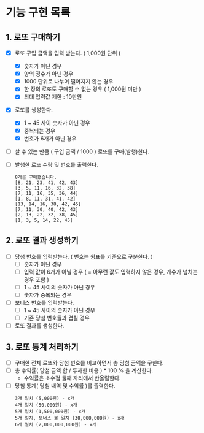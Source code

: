 # 기능 구현 목록

## 1. 로또 구매하기

- [x] 로또 구입 금액을 입력 받는다. ( 1,000원 단위 )

  - [x] 숫자가 아닌 경우
  - [x] 양의 정수가 아닌 경우
  - [x] 1000 단위로 나누어 떨어지지 않는 경우
  - [x] 한 장의 로또도 구매할 수 없는 경우 ( 1,000원 미만 )
  - [x] 최대 입력값 제한 : 10만원

- [x] 로또를 생성한다.

  - [x] 1 ~ 45 사이 숫자가 아닌 경우
  - [x] 중복되는 경우
  - [x] 번호가 6개가 아닌 경우

- [ ] 살 수 있는 만큼 ( 구입 금액 / 1000 ) 로또를 구매(발행)한다.
- [ ] 발행한 로또 수량 및 번호를 출력한다.
  ```
  8개를 구매했습니다.
  [8, 21, 23, 41, 42, 43]
  [3, 5, 11, 16, 32, 38]
  [7, 11, 16, 35, 36, 44]
  [1, 8, 11, 31, 41, 42]
  [13, 14, 16, 38, 42, 45]
  [7, 11, 30, 40, 42, 43]
  [2, 13, 22, 32, 38, 45]
  [1, 3, 5, 14, 22, 45]
  ```

## 2. 로또 결과 생성하기

- [ ] 당첨 번호를 입력받는다. ( 번호는 쉼표를 기준으로 구분한다. )
  - [ ] 숫자가 아닌 경우
  - [ ] 입력 값이 6개가 아닐 경우 ( = 아무런 값도 입력하지 않은 경우, 개수가 넘치는 경우 포함 )
  - [ ] 1 ~ 45 사이의 숫자가 아닌 경우
  - [ ] 숫자가 중복되는 경우
- [ ] 보너스 번호를 입력받는다.
  - [ ] 1 ~ 45 사이의 숫자가 아닌 경우
  - [ ] 기존 당첨 번호들과 겹칠 경우
- [ ] 로또 결과를 생성한다.

## 3. 로또 통계 처리하기

- [ ] 구매한 전체 로또와 당첨 번호를 비교하면서 총 당첨 금액을 구한다.
- [ ] 총 수익률( 당첨 금액 합 / 투자한 비용 ) \* 100 % 을 계산한다.
  - 수익률은 소수점 둘째 자리에서 반올림한다.
- [ ] 당첨 통계( 당첨 내역 및 수익률 )를 출력한다.
  ```
  3개 일치 (5,000원) - x개
  4개 일치 (50,000원) - x개
  5개 일치 (1,500,000원) - x개
  5개 일치, 보너스 볼 일치 (30,000,000원) - x개
  6개 일치 (2,000,000,000원) - x개
  ```
